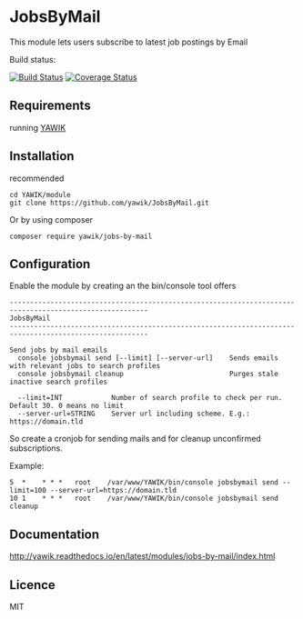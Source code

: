 JobsByMail
==========

This module lets users subscribe to latest job postings by Email

Build status:

[![Build Status](https://api.travis-ci.org/yawik/JobsByMail.svg)](https://travis-ci.org/yawik/JobsByMail)
[![Coverage Status](https://coveralls.io/repos/github/yawik/JobsByMail/badge.svg?branch=develop)](https://coveralls.io/github/yawik/JobsByMail?branch=develop)

Requirements
------------

running [YAWIK](https://github.com/cross-solution/YAWIK)


Installation
------------

recommended

```
cd YAWIK/module
git clone https://github.com/yawik/JobsByMail.git
```

Or by using composer

```
composer require yawik/jobs-by-mail
```

Configuration
-------------

Enable the module by creating an the bin/console tool offers

```
--------------------------------------------------------------------------------------------------------
JobsByMail
--------------------------------------------------------------------------------------------------------

Send jobs by mail emails
  console jobsbymail send [--limit] [--server-url]    Sends emails with relevant jobs to search profiles                                                 
  console jobsbymail cleanup                          Purges stale inactive search profiles                                                              

  --limit=INT            Number of search profile to check per run. Default 30. 0 means no limit                                                                               
  --server-url=STRING    Server url including scheme. E.g.: https://domain.tld    
```

So create a cronjob for sending mails and for cleanup unconfirmed subscriptions.

Example:

```
5  *    * * *   root    /var/www/YAWIK/bin/console jobsbymail send --limit=100 --server-url=https://domain.tld
10 1    * * *   root    /var/www/YAWIK/bin/console jobsbymail send cleanup
```

Documentation
-------------

http://yawik.readthedocs.io/en/latest/modules/jobs-by-mail/index.html


Licence
-------

MIT